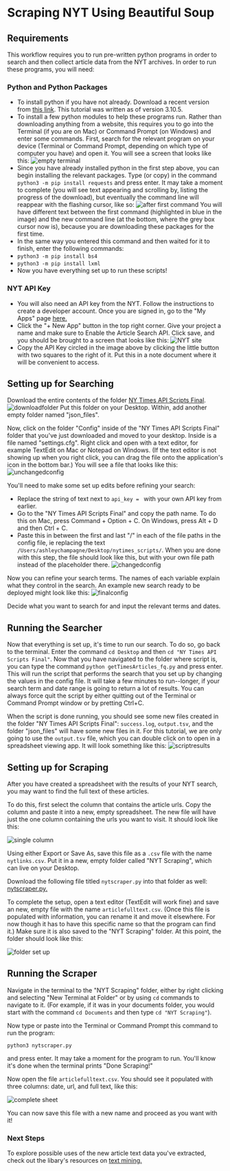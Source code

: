 # Scraping NYT Using Beautiful Soup

## Requirements

This workflow requires you to run pre-written python programs in order to search and then collect article data from the NYT archives. In order to run these programs, you will need: 

### Python and Python Packages
* To install python if you have not already. Download a recent version from [this link](https://www.python.org/downloads/). This tutorial was written as of version 3.10.5. 
* To install a few python modules to help these programs run. Rather than downloading anything from a website, this requires you to go into the Terminal (if you are on Mac) or Command Prompt (on Windows) and enter some commands. First, search for the relevant program on your device (Terminal or Command Prompt, depending on which type of computer you have) and open it. You will see a screen that looks like this: ![empty terminal](Images/NYT/emptyterminal.png)
* Since you have already installed python in the first step above, you can begin installing the relevant packages. Type (or copy) in the command `python3 -m pip install requests` and press enter. It may take a moment to complete (you will see text appearing and scrolling by, listing the progress of the download), but eventually the command line will reappear with the flashing cursor, like so: ![after first command](Images/NYT/afterfirstcommand.png) You will have different text between the first command (highlighted in blue in the image) and the new command line (at the bottom, where the grey box cursor now is), because you are downloading these packages for the first time. 
* In the same way you entered this command and then waited for it to finish, enter the following commands:  
* `python3 -m pip install bs4`
* `python3 -m pip install lxml`
* Now you have everything set up to run these scripts! 

### NYT API Key 
* You will also need an API key from the NYT. Follow the instructions to create a developer account. Once you are signed in, go to the "My Apps" page [here.](https://developer.nytimes.com/my-apps) 
* Click the "+ New App" button in the top right corner. Give your project a name and make sure to Enable the Article Search API. Click save, and you should be brought to a screen that looks like this: 
![NYT site](Images/NYT/nytsite.png)
* Copy the API Key circled in the image above by clicking the little button with two squares to the right of it. Put this in a note document where it will be convenient to access. 

## Setting up for Searching 
Download the entire contents of the folder [NY Times API Scripts Final](https://drive.google.com/drive/folders/1vjO6bP7XOx_lNxN7-rzF1OqjY-L-RhlY). 
![downloadfolder](Images/NYT/downloadfolder.png)
Put this folder on your Desktop. Within, add another empty folder named "json_files".

Now, click on the folder "Config" inside of the "NY Times API Scripts Final" folder that you've just downloaded and moved to your desktop. Inside is a file named "settings.cfg". Right click and open with a text editor, for example TextEdit on Mac or Notepad on Windows. (If the text editor is not showing up when you right click, you can drag the file onto the application's icon in the bottom bar.) You will see a file that looks like this: 
![unchangedconfig](Images/NYT/unchangedconfig.png)

You'll need to make some set up edits before refining your search:
* Replace the string of text next to `api_key = ` with your own API key from earlier. 
* Go to the "NY Times API Scripts Final" and copy the path name. To do this on Mac, press Command + Option + C. On Windows, press Alt + D and then Ctrl + C. 
* Paste this in between the first and last "/" in each of the file paths in the config file, ie replacing the text `/Users/ashleychampagne/Desktop/nytimes_scripts/`. When you are done with this step, the file should look like this, but with your own file path instead of the placeholder there. 
![changedconfig](Images/NYT/changedconfig.png)

Now you can refine your search terms. The names of each variable explain what they control in the search. An example new search ready to be deployed might look like this: 
![finalconfig](Images/NYT/finalconfig.png)

Decide what you want to search for and input the relevant terms and dates.  

## Running the Searcher

Now that everything is set up, it's time to run our search. To do so, go back to the terminal. Enter the command `cd Desktop` and then `cd "NY Times API Scripts Final"`. Now that you have navigated to the folder where script is, you can type the command `python getTimesArticles_fq.py` and press enter. This will run the script that performs the search that you set up by changing the values in the config file. It will take a few minutes to run--longer, if your search term and date range is going to return a lot of results. You can always force quit the script by either quitting out of the Terminal or Command Prompt window or by pretting Ctrl+C. 

When the script is done running, you should see some new files created in the folder "NY Times API Scripts Final": `success.log`, `output.tsv`, and the folder "json_files" will have some new files in it. For this tutorial, we are only going to use the `output.tsv` file, which you can double click on to open in a spreadsheet viewing app. It will look something like this: ![scriptresults](Images/NYT/scriptresults.png)

## Setting up for Scraping 
After you have created a spreadsheet with the results of your NYT search, you may want to find the full text of these articles. 

To do this, first select the column that contains the article urls. Copy the column and paste it into a new, empty spreadsheet. The new file will have just the one column containing the urls you want to visit. It should look like this:

![single column](Images/NYT/singlecolumn.png)

Using either Export or Save As, save this file as a `.csv` file with the name `nytlinks.csv`. Put it in a new, empty folder called "NYT Scraping", which can live on your Desktop.

Download the following file titled `nytscraper.py` into that folder as well: [nytscraper.py.](Code/nytscraper.py)

To complete the setup, open a text editor (TextEdit will work fine) and save an new, empty file with the name `articlefulltext.csv`. (Once this file is populated with information, you can rename it and move it elsewhere. For now though it has to have this specific name so that the program can find it.) Make sure it is also saved to the "NYT Scraping" folder. At this point, the folder should look like this: 

![folder set up](Images/NYT/setupfolder.png)

## Running the Scraper 

Navigate in the terminal to the "NYT Scraping" folder, either by right clicking and selecting "New Terminal at Folder" or by using `cd` commands to navigate to it. (For example, if it was in your documents folder, you would start with the command `cd Documents` and then type `cd "NYT Scraping"`).

Now type or paste into the Terminal or Command Prompt this command to run the program:

```
python3 nytscraper.py
```

and press enter. It may take a moment for the program to run. You'll know it's done when the terminal prints "Done Scraping!"

Now open the file `articlefulltext.csv`. You should see it populated with three columns: date, url, and full text, like this:

![complete sheet](Images/NYT/finishedsheet.png)

You can now save this file with a new name and proceed as you want with it! 

### Next Steps

To explore possible uses of the new article text data you've extracted, check out the libary's resources on [text mining.](https://libguides.brown.edu/text-mining)
